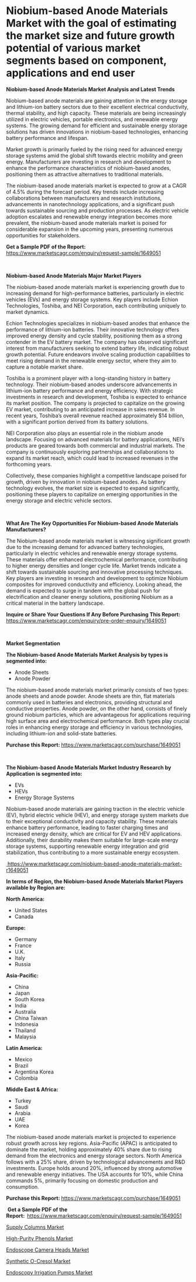 <p><h1>Niobium-based Anode Materials Market with the goal of estimating the market size and future growth potential of various market segments based on component, applications and end user</h1></p><p><strong>Niobium-based Anode Materials Market Analysis and Latest Trends</strong></p>
<p><p>Niobium-based anode materials are gaining attention in the energy storage and lithium-ion battery sectors due to their excellent electrical conductivity, thermal stability, and high capacity. These materials are being increasingly utilized in electric vehicles, portable electronics, and renewable energy systems. The growing demand for efficient and sustainable energy storage solutions has driven innovations in niobium-based technologies, enhancing battery performance and lifespan.</p><p>Market growth is primarily fueled by the rising need for advanced energy storage systems amid the global shift towards electric mobility and green energy. Manufacturers are investing in research and development to enhance the performance characteristics of niobium-based anodes, positioning them as attractive alternatives to traditional materials.</p><p>The niobium-based anode materials market is expected to grow at a CAGR of 4.5% during the forecast period. Key trends include increasing collaborations between manufacturers and research institutions, advancements in nanotechnology applications, and a significant push towards sustainable sourcing and production processes. As electric vehicle adoption escalates and renewable energy integration becomes more prevalent, the niobium-based anode materials market is poised for considerable expansion in the upcoming years, presenting numerous opportunities for stakeholders.</p></p>
<p><strong>Get a Sample PDF of the Report:&nbsp;</strong> <a href="https://www.marketscagr.com/enquiry/request-sample/1649051?utm_campaign=1265&utm_medium=2&utm_source=Github&utm_content=ia&utm_term=15102024&utm_id=niobium-based-anode-materials">https://www.marketscagr.com/enquiry/request-sample/1649051</a></p>
<p>&nbsp;</p>
<p><strong>Niobium-based Anode Materials Major Market Players</strong></p>
<p><p>The niobium-based anode materials market is experiencing growth due to increasing demand for high-performance batteries, particularly in electric vehicles (EVs) and energy storage systems. Key players include Echion Technologies, Toshiba, and NEI Corporation, each contributing uniquely to market dynamics.</p><p>Echion Technologies specializes in niobium-based anodes that enhance the performance of lithium-ion batteries. Their innovative technology offers improved energy density and cycle stability, positioning them as a strong contender in the EV battery market. The company has observed significant interest from manufacturers seeking to extend battery life, indicating robust growth potential. Future endeavors involve scaling production capabilities to meet rising demand in the renewable energy sector, where they aim to capture a notable market share.</p><p>Toshiba is a prominent player with a long-standing history in battery technology. Their niobium-based anodes underscore advancements in lithium-ion battery performance and energy efficiency. With strategic investments in research and development, Toshiba is expected to enhance its market position. The company is projected to capitalize on the growing EV market, contributing to an anticipated increase in sales revenue. In recent years, Toshiba’s overall revenue reached approximately $14 billion, with a significant portion derived from its battery solutions.</p><p>NEI Corporation also plays an essential role in the niobium anode landscape. Focusing on advanced materials for battery applications, NEI’s products are geared towards both commercial and industrial markets. The company is continuously exploring partnerships and collaborations to expand its market reach, which could lead to increased revenues in the forthcoming years.</p><p>Collectively, these companies highlight a competitive landscape poised for growth, driven by innovation in niobium-based anodes. As battery technology evolves, the market size is expected to expand significantly, positioning these players to capitalize on emerging opportunities in the energy storage and electric vehicle sectors.</p></p>
<p>&nbsp;</p>
<p><strong>What Are The Key Opportunities For Niobium-based Anode Materials Manufacturers?</strong></p>
<p><p>The Niobium-based anode materials market is witnessing significant growth due to the increasing demand for advanced battery technologies, particularly in electric vehicles and renewable energy storage systems. These materials offer enhanced electrochemical performance, contributing to higher energy densities and longer cycle life. Market trends indicate a shift towards sustainable sourcing and innovative processing techniques. Key players are investing in research and development to optimize Niobium composites for improved conductivity and efficiency. Looking ahead, the demand is expected to surge in tandem with the global push for electrification and cleaner energy solutions, positioning Niobium as a critical material in the battery landscape.</p></p>
<p><strong>Inquire or Share Your Questions If Any Before Purchasing This Report:</strong> <a href="https://www.marketscagr.com/enquiry/pre-order-enquiry/1649051?utm_campaign=1265&utm_medium=2&utm_source=Github&utm_content=ia&utm_term=15102024&utm_id=niobium-based-anode-materials">https://www.marketscagr.com/enquiry/pre-order-enquiry/1649051</a></p>
<p>&nbsp;</p>
<p><strong>Market Segmentation</strong></p>
<p><strong>The Niobium-based Anode Materials Market Analysis by types is segmented into:</strong></p>
<p><ul><li>Anode Sheets</li><li>Anode Powder</li></ul></p>
<p><p>The niobium-based anode materials market primarily consists of two types: anode sheets and anode powder. Anode sheets are thin, flat materials commonly used in batteries and electronics, providing structural and conductive properties. Anode powder, on the other hand, consists of finely ground niobium particles, which are advantageous for applications requiring high surface area and electrochemical performance. Both types play crucial roles in enhancing energy storage and efficiency in various technologies, including lithium-ion and solid-state batteries.</p></p>
<p><strong>Purchase this Report:&nbsp;</strong><a href="https://www.marketscagr.com/purchase/1649051?utm_campaign=1265&utm_medium=2&utm_source=Github&utm_content=ia&utm_term=15102024&utm_id=niobium-based-anode-materials">https://www.marketscagr.com/purchase/1649051</a></p>
<p>&nbsp;</p>
<p><strong>The Niobium-based Anode Materials Market Industry Research by Application is segmented into:</strong></p>
<p><ul><li>EVs</li><li>HEVs</li><li>Energy Storage Systems</li></ul></p>
<p><p>Niobium-based anode materials are gaining traction in the electric vehicle (EV), hybrid electric vehicle (HEV), and energy storage system markets due to their exceptional conductivity and capacity stability. These materials enhance battery performance, leading to faster charging times and increased energy density, which are critical for EV and HEV applications. Additionally, their durability makes them suitable for large-scale energy storage systems, supporting renewable energy integration and grid stabilization, thus contributing to a more sustainable energy ecosystem.</p></p>
<p><a href="https://www.marketscagr.com/niobium-based-anode-materials-market-r1649051?utm_campaign=1265&utm_medium=2&utm_source=Github&utm_content=ia&utm_term=15102024&utm_id=niobium-based-anode-materials">&nbsp;https://www.marketscagr.com/niobium-based-anode-materials-market-r1649051</a></p>
<p><strong>In terms of Region, the Niobium-based Anode Materials Market Players available by Region are:</strong></p>
<p>
    <p> <strong> North America: </strong>
        <ul>
            <li>United States</li>
            <li>Canada</li>
        </ul>
        </p> 
    <p> <strong> Europe: </strong>
        <ul>
            <li>Germany</li>
            <li>France</li>
            <li>U.K.</li>
            <li>Italy</li>
            <li>Russia</li>
        </ul>
        </p> 
    <p> <strong> Asia-Pacific: </strong>
        <ul>
            <li>China</li>
            <li>Japan</li>
            <li>South Korea</li>
            <li>India</li>
            <li>Australia</li>
            <li>China Taiwan</li>
            <li>Indonesia</li>
            <li>Thailand</li>
            <li>Malaysia</li>
        </ul>
        </p> 
    <p> <strong> Latin America: </strong>
        <ul>
            <li>Mexico</li>
            <li>Brazil</li>
            <li>Argentina Korea</li>
            <li>Colombia</li>
        </ul>
        </p> 
    <p> <strong> Middle East & Africa: </strong>
        <ul>
            <li>Turkey</li>
            <li>Saudi</li>
            <li>Arabia</li>
            <li>UAE</li>
            <li>Korea</li>
        </ul>
    </p>
    </p>
<p><p>The niobium-based anode materials market is projected to experience robust growth across key regions. Asia-Pacific (APAC) is anticipated to dominate the market, holding approximately 40% share due to rising demand from the electronics and energy storage sectors. North America follows with a 25% share, driven by technological advancements and R&D investments. Europe holds around 20%, influenced by strong automotive and renewable energy initiatives. The USA accounts for 10%, while China commands 5%, primarily focusing on domestic production and consumption.</p></p>
<p><strong>Purchase this Report: </strong><a href="https://www.marketscagr.com/purchase/1649051?utm_campaign=1265&utm_medium=2&utm_source=Github&utm_content=ia&utm_term=15102024&utm_id=niobium-based-anode-materials">https://www.marketscagr.com/purchase/1649051</a></p>
<p>&nbsp;<strong>Get a Sample PDF of the Report:&nbsp;&nbsp;</strong><a href="https://www.marketscagr.com/enquiry/request-sample/1649051?utm_campaign=1265&utm_medium=2&utm_source=Github&utm_content=ia&utm_term=15102024&utm_id=niobium-based-anode-materials">https://www.marketscagr.com/enquiry/request-sample/1649051</a></p>
<p><strong></strong></p>
<p><p><a href="https://www.linkedin.com/pulse/global-supply-columns-market-landscape-future-trends-strategic-nvpde?utm_campaign=1265&utm_medium=2&utm_source=Github&utm_content=ia&utm_term=15102024&utm_id=niobium-based-anode-materials">Supply Columns Market</a></p><p><a href="https://github.com/elinor9mppa/Market-Research-Report-List-1/blob/main/high-purity-phenols-market.md?utm_campaign=1265&utm_medium=2&utm_source=Github&utm_content=ia&utm_term=15102024&utm_id=niobium-based-anode-materials">High-Purity Phenols Market</a></p><p><a href="https://www.linkedin.com/pulse/market-forecasting-change-global-endoscope-camera-heads-dynamics-e4m3e?utm_campaign=1265&utm_medium=2&utm_source=Github&utm_content=ia&utm_term=15102024&utm_id=niobium-based-anode-materials">Endoscope Camera Heads Market</a></p><p><a href="https://github.com/dongailes86c/Market-Research-Report-List-1/blob/main/synthetic-o-cresol-market.md?utm_campaign=1265&utm_medium=2&utm_source=Github&utm_content=ia&utm_term=15102024&utm_id=niobium-based-anode-materials">Synthetic O-Cresol Market</a></p><p><a href="https://www.linkedin.com/pulse/endoscopy-irrigation-pumps-market-shifts-strategic-analysis-cjgqc?utm_campaign=1265&utm_medium=2&utm_source=Github&utm_content=ia&utm_term=15102024&utm_id=niobium-based-anode-materials">Endoscopy Irrigation Pumps Market</a></p></p>